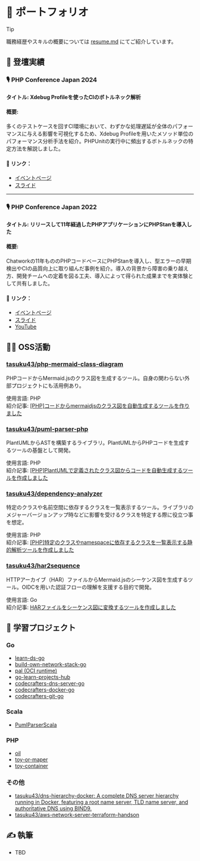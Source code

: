 # 📁 ポートフォリオ

> [!TIP]  
> 職務経歴やスキルの概要については [resume.md](./resume.md) にてご紹介しています。  

## 🎤 登壇実績
### 🎙 PHP Conference Japan 2024  
#### **タイトル**: Xdebug Profileを使ったCIのボトルネック解析  
#### **概要**:  
多くのテストケースを回すCI環境において、わずかな処理遅延が全体のパフォーマンスに与える影響を可視化するため、Xdebug Profileを用いたメソッド単位のパフォーマンス分析手法を紹介。PHPUnitの実行中に頻出するボトルネックの特定方法を解説しました。

#### 📎 リンク：  
- [イベントページ](https://phpcon.php.gr.jp/2024/)  
- [スライド](https://speakerdeck.com/tasuku43/php-conference-japan-2024)

---

### 🎙 PHP Conference Japan 2022  
#### **タイトル**: リリースして11年経過したPHPアプリケーションにPHPStanを導入した  
#### **概要**:  
Chatworkの11年もののPHPコードベースにPHPStanを導入し、型エラーの早期検出やCIの品質向上に取り組んだ事例を紹介。導入の背景から障害の乗り越え方、開発チームへの定着を図る工夫、導入によって得られた成果までを実体験として共有しました。

#### 📎 リンク：  
- [イベントページ](https://phpcon.php.gr.jp/2022/)  
- [スライド](https://speakerdeck.com/tasuku43/php-conference-japan-2022)  
- [YouTube](https://www.youtube.com/watch?v=NTw0gxIAYNw)

## 👨‍💻 OSS活動

### [tasuku43/php-mermaid-class-diagram](https://github.com/tasuku43/php-mermaid-class-diagram)
PHPコードからMermaid.jsのクラス図を生成するツール。自身の関わらない外部プロジェクトにも活用例あり。  
  
使用言語: PHP  
紹介記事: [[PHP]コードからmermaidjsのクラス図を自動生成するツールを作りました](https://zenn.dev/tasteck/articles/41e0fbd5f6888f)

### [tasuku43/puml-parser-php](https://github.com/tasuku43/puml-parser-php)
PlantUMLからASTを構築するライブラリ。PlantUMLからPHPコードを生成するツールの基盤として開発。  
  
使用言語: PHP  
紹介記事: [[PHP]PlantUMLで定義されたクラス図からコードを自動生成するツールを作成しました](https://zenn.dev/tasteck/articles/e81cd61339dc69)

### [tasuku43/dependency-analyzer](https://github.com/tasuku43/dependency-analyzer)
特定のクラスや名前空間に依存するクラスを一覧表示するツール。ライブラリのメジャーバージョンアップ時などに影響を受けるクラスを特定する際に役立つ事を想定。
  
使用言語: PHP  
紹介記事: [[PHP]特定のクラスやnamespaceに依存するクラスを一覧表示する静的解析ツールを作成しました](https://zenn.dev/tasteck/articles/28599dcf00b621)

### [tasuku43/har2sequence](https://github.com/tasuku43/har2sequence)

HTTPアーカイブ（HAR）ファイルからMermaid.jsのシーケンス図を生成するツール。OIDCを用いた認証フローの理解を支援する目的で開発。
  
使用言語: Go  
紹介記事: [HARファイルをシーケンス図に変換するツールを作成しました](https://zenn.dev/tasteck/articles/cf8ee8a532ebaa)


## 🔎 学習プロジェクト

### Go
- [learn-ds-go](https://github.com/tasuku43/learn-ds-go)
- [build-own-network-stack-go](https://github.com/tasuku43/build-own-network-stack-go)
- [pal (OCI runtime)](https://github.com/tasuku43/pal)
- [go-learn-projects-hub](https://github.com/tasuku43/go-learn-projects-hub)
- [codecrafters-dns-server-go](https://github.com/tasuku43/codecrafters-dns-server-go)
- [codecrafters-docker-go](https://github.com/tasuku43/codecrafters-docker-go)
- [codecrafters-git-go](https://github.com/tasuku43/codecrafters-git-go)

### Scala
- [PumlParserScala](https://github.com/tasuku43/PumlParserScala)

### PHP
- [oil](https://github.com/tasuku43/oil)
- [toy-or-maper](https://github.com/tasuku43/toy-or-maper)
- [toy-container](https://github.com/tasuku43/toy-container)

### その他
- [tasuku43/dns-hierarchy-docker: A complete DNS server hierarchy running in Docker, featuring a root name server, TLD name server, and authoritative DNS using BIND9.](https://github.com/tasuku43/dns-hierarchy-docker)
- [tasuku43/aws-network-server-terraform-handson](https://github.com/tasuku43/aws-network-server-terraform-handson)

## ✍️ 執筆
- TBD
